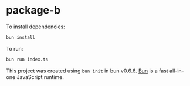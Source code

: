# package-b

To install dependencies:

```bash
bun install
```

To run:

```bash
bun run index.ts
```

This project was created using `bun init` in bun v0.6.6. [Bun](https://bun.sh) is a fast all-in-one JavaScript runtime.
